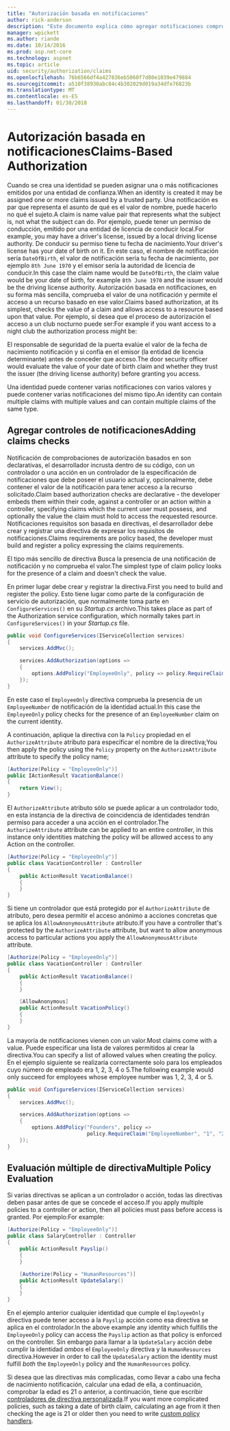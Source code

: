 ```yaml
---
title: "Autorización basada en notificaciones"
author: rick-anderson
description: "Este documento explica cómo agregar notificaciones comprobaciones de autorización en una aplicación de ASP.NET Core."
manager: wpickett
ms.author: riande
ms.date: 10/14/2016
ms.prod: asp.net-core
ms.technology: aspnet
ms.topic: article
uid: security/authorization/claims
ms.openlocfilehash: 76b6566df4a427836eb5060f7d80e1039e479884
ms.sourcegitcommit: a510f38930abc84c4b302029d019a34dfe76823b
ms.translationtype: MT
ms.contentlocale: es-ES
ms.lasthandoff: 01/30/2018
---
```

# <a name="claims-based-authorization"></a><span data-ttu-id="7db62-103">Autorización basada en notificaciones</span><span class="sxs-lookup"><span data-stu-id="7db62-103">Claims-Based Authorization</span></span>

<a name="security-authorization-claims-based"></a>

<span data-ttu-id="7db62-104">Cuando se crea una identidad se pueden asignar una o más notificaciones emitidos por una entidad de confianza.</span><span class="sxs-lookup"><span data-stu-id="7db62-104">When an identity is created it may be assigned one or more claims issued by a trusted party.</span></span> <span data-ttu-id="7db62-105">Una notificación es par que representa el asunto de qué es el valor de nombre, puede hacerlo no qué el sujeto.</span><span class="sxs-lookup"><span data-stu-id="7db62-105">A claim is name value pair that represents what the subject is, not what the subject can do.</span></span> <span data-ttu-id="7db62-106">Por ejemplo, puede tener un permiso de conducción, emitido por una entidad de licencia de conducir local.</span><span class="sxs-lookup"><span data-stu-id="7db62-106">For example, you may have a driver's license, issued by a local driving license authority.</span></span> <span data-ttu-id="7db62-107">De conducir su permiso tiene tu fecha de nacimiento.</span><span class="sxs-lookup"><span data-stu-id="7db62-107">Your driver's license has your date of birth on it.</span></span> <span data-ttu-id="7db62-108">En este caso, el nombre de notificación sería `DateOfBirth`, el valor de notificación sería tu fecha de nacimiento, por ejemplo `8th June 1970` y el emisor sería la autoridad de licencia de conducir.</span><span class="sxs-lookup"><span data-stu-id="7db62-108">In this case the claim name would be `DateOfBirth`, the claim value would be your date of birth, for example `8th June 1970` and the issuer would be the driving license authority.</span></span> <span data-ttu-id="7db62-109">Autorización basada en notificaciones, en su forma más sencilla, comprueba el valor de una notificación y permite el acceso a un recurso basado en ese valor.</span><span class="sxs-lookup"><span data-stu-id="7db62-109">Claims based authorization, at its simplest, checks the value of a claim and allows access to a resource based upon that value.</span></span> <span data-ttu-id="7db62-110">Por ejemplo, si desea que el proceso de autorización el acceso a un club nocturno puede ser:</span><span class="sxs-lookup"><span data-stu-id="7db62-110">For example if you want access to a night club the authorization process might be:</span></span>

<span data-ttu-id="7db62-111">El responsable de seguridad de la puerta evalúe el valor de la fecha de nacimiento notificación y si confía en el emisor (la entidad de licencia determinante) antes de conceder que acceso.</span><span class="sxs-lookup"><span data-stu-id="7db62-111">The door security officer would evaluate the value of your date of birth claim and whether they trust the issuer (the driving license authority) before granting you access.</span></span>

<span data-ttu-id="7db62-112">Una identidad puede contener varias notificaciones con varios valores y puede contener varias notificaciones del mismo tipo.</span><span class="sxs-lookup"><span data-stu-id="7db62-112">An identity can contain multiple claims with multiple values and can contain multiple claims of the same type.</span></span>

## <a name="adding-claims-checks"></a><span data-ttu-id="7db62-113">Agregar controles de notificaciones</span><span class="sxs-lookup"><span data-stu-id="7db62-113">Adding claims checks</span></span>

<span data-ttu-id="7db62-114">Notificación de comprobaciones de autorización basados en son declarativas, el desarrollador incrusta dentro de su código, con un controlador o una acción en un controlador de la especificación de notificaciones que debe poseer el usuario actual y, opcionalmente, debe contener el valor de la notificación para tener acceso a la recurso solicitado.</span><span class="sxs-lookup"><span data-stu-id="7db62-114">Claim based authorization checks are declarative - the developer embeds them within their code, against a controller or an action within a controller, specifying claims which the current user must possess, and optionally the value the claim must hold to access the requested resource.</span></span> <span data-ttu-id="7db62-115">Notificaciones requisitos son basada en directivas, el desarrollador debe crear y registrar una directiva de expresar los requisitos de notificaciones.</span><span class="sxs-lookup"><span data-stu-id="7db62-115">Claims requirements are policy based, the developer must build and register a policy expressing the claims requirements.</span></span>

<span data-ttu-id="7db62-116">El tipo más sencillo de directiva Busca la presencia de una notificación de notificación y no comprueba el valor.</span><span class="sxs-lookup"><span data-stu-id="7db62-116">The simplest type of claim policy looks for the presence of a claim and doesn't check the value.</span></span>

<span data-ttu-id="7db62-117">En primer lugar debe crear y registrar la directiva.</span><span class="sxs-lookup"><span data-stu-id="7db62-117">First you need to build and register the policy.</span></span> <span data-ttu-id="7db62-118">Esto tiene lugar como parte de la configuración de servicio de autorización, que normalmente toma parte en `ConfigureServices()` en su *Startup.cs* archivo.</span><span class="sxs-lookup"><span data-stu-id="7db62-118">This takes place as part of the Authorization service configuration, which normally takes part in `ConfigureServices()` in your *Startup.cs* file.</span></span>

```csharp
public void ConfigureServices(IServiceCollection services)
{
    services.AddMvc();

    services.AddAuthorization(options =>
    {
        options.AddPolicy("EmployeeOnly", policy => policy.RequireClaim("EmployeeNumber"));
    });
}
```

<span data-ttu-id="7db62-119">En este caso el `EmployeeOnly` directiva comprueba la presencia de un `EmployeeNumber` de notificación de la identidad actual.</span><span class="sxs-lookup"><span data-stu-id="7db62-119">In this case the `EmployeeOnly` policy checks for the presence of an `EmployeeNumber` claim on the current identity.</span></span>

<span data-ttu-id="7db62-120">A continuación, aplique la directiva con la `Policy` propiedad en el `AuthorizeAttribute` atributo para especificar el nombre de la directiva;</span><span class="sxs-lookup"><span data-stu-id="7db62-120">You then apply the policy using the `Policy` property on the `AuthorizeAttribute` attribute to specify the policy name;</span></span>

```csharp
[Authorize(Policy = "EmployeeOnly")]
public IActionResult VacationBalance()
{
    return View();
}
```

<span data-ttu-id="7db62-121">El `AuthorizeAttribute` atributo sólo se puede aplicar a un controlador todo, en esta instancia de la directiva de coincidencia de identidades tendrán permiso para acceder a una acción en el controlador.</span><span class="sxs-lookup"><span data-stu-id="7db62-121">The `AuthorizeAttribute` attribute can be applied to an entire controller, in this instance only identities matching the policy will be allowed access to any Action on the controller.</span></span>

```csharp
[Authorize(Policy = "EmployeeOnly")]
public class VacationController : Controller
{
    public ActionResult VacationBalance()
    {
    }
}
```

<span data-ttu-id="7db62-122">Si tiene un controlador que está protegido por el `AuthorizeAttribute` de atributo, pero desea permitir el acceso anónimo a acciones concretas que se aplica los `AllowAnonymousAttribute` atributo.</span><span class="sxs-lookup"><span data-stu-id="7db62-122">If you have a controller that's protected by the `AuthorizeAttribute` attribute, but want to allow anonymous access to particular actions you apply the `AllowAnonymousAttribute` attribute.</span></span>

```csharp
[Authorize(Policy = "EmployeeOnly")]
public class VacationController : Controller
{
    public ActionResult VacationBalance()
    {
    }

    [AllowAnonymous]
    public ActionResult VacationPolicy()
    {
    }
}
```

<span data-ttu-id="7db62-123">La mayoría de notificaciones vienen con un valor.</span><span class="sxs-lookup"><span data-stu-id="7db62-123">Most claims come with a value.</span></span> <span data-ttu-id="7db62-124">Puede especificar una lista de valores permitidos al crear la directiva.</span><span class="sxs-lookup"><span data-stu-id="7db62-124">You can specify a list of allowed values when creating the policy.</span></span> <span data-ttu-id="7db62-125">En el ejemplo siguiente se realizaría correctamente solo para los empleados cuyo número de empleado era 1, 2, 3, 4 o 5.</span><span class="sxs-lookup"><span data-stu-id="7db62-125">The following example would only succeed for employees whose employee number was 1, 2, 3, 4 or 5.</span></span>

```csharp
public void ConfigureServices(IServiceCollection services)
{
    services.AddMvc();

    services.AddAuthorization(options =>
    {
        options.AddPolicy("Founders", policy =>
                          policy.RequireClaim("EmployeeNumber", "1", "2", "3", "4", "5"));
    });
}
```

## <a name="multiple-policy-evaluation"></a><span data-ttu-id="7db62-126">Evaluación múltiple de directiva</span><span class="sxs-lookup"><span data-stu-id="7db62-126">Multiple Policy Evaluation</span></span>

<span data-ttu-id="7db62-127">Si varias directivas se aplican a un controlador o acción, todas las directivas deben pasar antes de que se concede el acceso.</span><span class="sxs-lookup"><span data-stu-id="7db62-127">If you apply multiple policies to a controller or action, then all policies must pass before access is granted.</span></span> <span data-ttu-id="7db62-128">Por ejemplo:</span><span class="sxs-lookup"><span data-stu-id="7db62-128">For example:</span></span>

```csharp
[Authorize(Policy = "EmployeeOnly")]
public class SalaryController : Controller
{
    public ActionResult Payslip()
    {
    }

    [Authorize(Policy = "HumanResources")]
    public ActionResult UpdateSalary()
    {
    }
}
```

<span data-ttu-id="7db62-129">En el ejemplo anterior cualquier identidad que cumple el `EmployeeOnly` directiva puede tener acceso a la `Payslip` acción como esa directiva se aplica en el controlador.</span><span class="sxs-lookup"><span data-stu-id="7db62-129">In the above example any identity which fulfills the `EmployeeOnly` policy can access the `Payslip` action as that policy is enforced on the controller.</span></span> <span data-ttu-id="7db62-130">Sin embargo para llamar a la `UpdateSalary` acción debe cumplir la identidad *ambos* el `EmployeeOnly` directiva y la `HumanResources` directiva.</span><span class="sxs-lookup"><span data-stu-id="7db62-130">However in order to call the `UpdateSalary` action the identity must fulfill *both* the `EmployeeOnly` policy and the `HumanResources` policy.</span></span>

<span data-ttu-id="7db62-131">Si desea que las directivas más complicadas, como llevar a cabo una fecha de nacimiento notificación, calcular una edad de ella, a continuación, comprobar la edad es 21 o anterior, a continuación, tiene que escribir [controladores de directiva personalizada](policies.md).</span><span class="sxs-lookup"><span data-stu-id="7db62-131">If you want more complicated policies, such as taking a date of birth claim, calculating an age from it then checking the age is 21 or older then you need to write [custom policy handlers](policies.md).</span></span>
